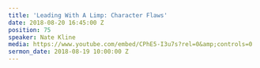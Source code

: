 ```yaml
---
title: 'Leading With A Limp: Character Flaws'
date: 2018-08-20 16:45:00 Z
position: 75
speaker: Nate Kline
media: https://www.youtube.com/embed/CPhE5-I3u7s?rel=0&amp;controls=0
sermon_date: 2018-08-19 10:00:00 Z
---
```


